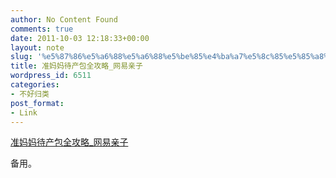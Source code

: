 ```yaml
---
author: No Content Found
comments: true
date: 2011-10-03 12:18:33+00:00
layout: note
slug: '%e5%87%86%e5%a6%88%e5%a6%88%e5%be%85%e4%ba%a7%e5%8c%85%e5%85%a8%e6%94%bb%e7%95%a5_%e7%bd%91%e6%98%93%e4%ba%b2%e5%ad%90'
title: 准妈妈待产包全攻略_网易亲子
wordpress_id: 6511
categories:
- 不好归类
post_format:
- Link
---
```


[准妈妈待产包全攻略_网易亲子](http://baby.163.com/special/00262JBO/daichanbao001.html)

备用。
